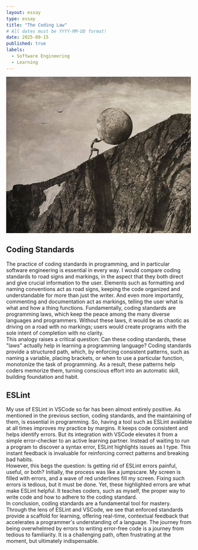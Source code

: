 ```yaml
---
layout: essay
type: essay
title: "The Coding Law"
# All dates must be YYYY-MM-DD format!
date: 2025-09-15
published: true
labels:
  - Software Engineering
  - Learning
---
```


<img width="500px" class="rounded float-start pe-4" src="../img/sisyphus.jpg">

## Coding Standards
The practice of coding standards in programming, and in particular software engineering is essential in every way. I would compare coding standards to road signs and markings, in the aspect that they both direct and give crucial information to the user. Elements such as formatting and naming conventions act as road signs, keeping the code organized and understandable for more than just the writer. And even more importantly, commenting and documentation act as markings, telling the user what is what and how a thing functions. Fundamentally, coding standards are programming laws, which keep the peace among the many diverse languages and programmers. Without these laws, it would be as chaotic as driving on a road with no markings; users would create programs with the sole intent of completion with no clarity.  
This analogy raises a critical question: Can these coding standards, these "laws" actually help in learning a programming language? Coding standards provide a structured path, which, by enforcing consistent patterns, such as naming a variable, placing brackets, or when to use a particular function, monotonize the task of programming. As a result, these patterns help coders memorize them, turning conscious effort into an automatic skill, building foundation and habit.

<div style="clear: both;"></div>


## ESLint
My use of ESLint in VSCode so far has been almost entirely positive. As mentioned in the previous section, coding standards, and the maintaining of them, is essential in programming. So, having a tool such as ESLint available at all times improves my practice by margins. It keeps code consistent and helps identify errors. But its integration with VSCode elevates it from a simple error-checker to an active learning partner. Instead of waiting to run a program to discover a syntax error, ESLint highlights issues as I type. This instant feedback is invaluable for reinforcing correct patterns and breaking bad habits.  
However, this begs the question: Is getting rid of ESLint errors painful, useful, or both? Initially, the process was like a jumpscare. My screen is filled with errors, and a wave of red underlines fill my screen. Fixing such errors is tedious, but it must be done. Yet, these highlighted errors are what make ESLint helpful. It teaches coders, such as myself, the proper way to write code and how to adhere to the coding standard.  
In conclusion, coding standards are a fundamental tool for mastery. Through the lens of ESLint and VSCode, we see that enforced standards provide a scaffold for learning, offering real-time, contextual feedback that accelerates a programmer's understanding of a language. The journey from being overwhelmed by errors to writing error-free code is a journey from tedious to familiarity. It is a challenging path, often frustrating at the moment, but ultimately indispensable.
